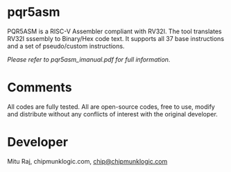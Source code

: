 # pqr5asm
PQR5ASM is a RISC-V Assembler compliant with RV32I. The tool translates RV32I sssembly to Binary/Hex code text.
It supports all 37 base instructions and a set of pseudo/custom instructions.

*Please refer to pqr5asm_imanual.pdf for full information.*

# Comments
All codes are fully tested. All are open-source codes, free to use, modify and distribute without any conflicts of interest with the original developer.

# Developer
Mitu Raj, chipmunklogic.com, chip@chipmunklogic.com
